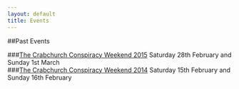 ```yaml
---
layout: default
title: Events
---
```


##Past Events

###[The Crabchurch Conspiracy Weekend 2015](http://crabchurch.co.uk/cc15)
Saturday 28th February and Sunday 1st March
<br>
###[The Crabchurch Conspiracy Weekend 2014](http://crabchurch.co.uk/cc14)
Saturday 15th February and Sunday 16th February
